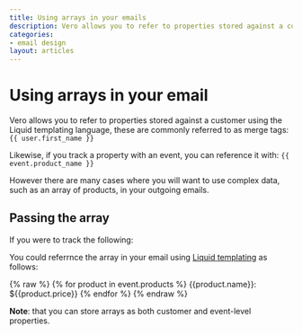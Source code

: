 ```yaml
---
title: Using arrays in your emails
description: Vero allows you to refer to properties stored against a customer using the Liquid templating language, these are commonly referred to as merge tags.
categories:
- email design
layout: articles
---
```


# Using arrays in your email
    
Vero allows you to refer to properties stored against a customer using the Liquid templating language, these are commonly referred to as merge tags:
`{{ user.first_name }}`

Likewise, if you track a property with an event, you can reference it with:
`{{ event.product_name }}`

However there are many cases where you will want to use complex data, such as an array of products, in your outgoing emails.

## Passing the array 
If you were to track the following:

  <script>
  _veroq.push(['track',{ products: [ {name: 'Item 123', price: 10},  {name: 'Item ABC', price: 20} ] }]);  
  </script>
 
You could referrnce the array in your email using [Liquid templating](https://github.com/Shopify/liquid/wiki/Liquid-for-Designers) as follows:

  {% raw %}
    {% for product in event.products %}
      {{product.name}}: ${{product.price}}
    {% endfor %}
  {% endraw %}
 
**Note**: that you can store arrays as both customer and event-level properties.
         
        
                
                
